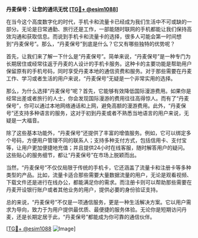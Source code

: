**丹麦保号：让您的通讯无忧 [[TG💪+ @esim1088](https://t.me/s/esim1088)]**

在当今这个高度数字化的时代，手机卡和流量卡已经成为我们生活中不可或缺的一部分。无论是日常通勤、旅行还是工作，一部能随时联网的手机都能让我们保持高效沟通和获取信息。而说到手机卡和流量卡的选择，很多人可能会第一时间想到“丹麦保号”。那么，“丹麦保号”到底是什么？它又有哪些独特的优势呢？

首先，让我们来了解一下什么是“丹麦保号”。简单来说，“丹麦保号”是一种专门为长期居住或经常往返于丹麦的人设计的手机卡服务。这种卡的主要功能是帮助用户保留原有的手机号码，同时享受丹麦本地的通信资费和服务。对于那些需要在丹麦工作、学习或者生活的用户来说，“丹麦保号”无疑是一个非常实用的选择。

那么，为什么选择“丹麦保号”呢？首先，它能够有效降低国际漫游费用。如果你是经常出差或者旅行的人士，你会发现国际漫游的费用往往高得惊人。而有了“丹麦保号”，你可以通过本地网络通话和上网，避免高额的漫游费用。此外，“丹麦保号”还支持多种语言的服务，这对于初到丹麦或者不熟悉当地语言的用户来说，无疑是一大福音。

除了这些基本功能外，“丹麦保号”还提供了丰富的增值服务。例如，它可以绑定多个号码，方便用户管理不同的联系人；支持多种支付方式，包括信用卡、支付宝等，让用户更加便捷地充值；并且提供24小时在线客服，随时解答用户的疑问。这些贴心的服务细节，都让“丹麦保号”在市场上脱颖而出。

当然，“丹麦保号”不仅仅局限于传统的手机卡，它还涵盖了流量卡和注册卡等多种类型的产品。比如，流量卡适合那些需要大量数据流量的用户，无论是观看视频、下载文件还是进行在线办公，都能满足你的需求。而注册卡则可以帮助那些需要在丹麦开设银行账户或者其他业务的用户，提供必要的身份验证支持。

总的来说，“丹麦保号”不仅是一项通信服务，更是一种生活解决方案。它以用户需求为导向，致力于为用户提供最优质、最便捷的服务体验。无论你是短期访问丹麦，还是长期定居于此，“丹麦保号”都能成为你可靠的通信伙伴。

[[TG💪+ @esim1088](https://t.me/s/esim1088) ![Image](https://i.postimg.cc/4NQfJmqS/Snipaste-2025-05-13-00-14-12.png)]